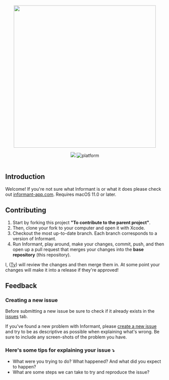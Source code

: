 <br>

<!-- Banner -->
<p align="center"><img src="https://user-images.githubusercontent.com/39813066/130371971-f2a2e7f1-449a-4663-8759-d67df4b0332a.png" width="450px"></p>

<!-- shields -->
<div align="center">

<!-- version -->


<!-- license -->
<img src="https://img.shields.io/github/license/tyirvine/Informant"/>

<!-- platform -->
<img src="https://img.shields.io/badge/platform-macOS-lightgrey.svg?style=flat" alt="platform"/>

</div>

<br>

## Introduction
Welcome! If you're not sure what Informant is or what it does please check out [informant-app.com](https://informant-app.com). Requires macOS 11.0 or later.

## Contributing
1. Start by forking this project **"To contribute to the parent project"**.
2. Then, clone your fork to your computer and open it with Xcode.
3. Checkout the most up-to-date branch. Each branch corresponds to a version of Informant.
4. Run Informant, play around, make your changes, commit, push, and then open up a pull request that merges your changes into the **base repository** (this repository).

I, ([Ty](https://github.com/tyirvine)) will review the changes and then merge them in. At some point your changes will make it into a release if they're approved!


## Feedback

### Creating a new issue

Before submitting a new issue be sure to check if it already exists in the [issues](https://github.com/tyirvine/Informant/issues) tab.

If you've found a new problem with Informant, please [create a new issue](https://github.com/tyirvine/Informant/issues/new/choose) and try to be as descriptive as possible when explaining what's wrong. Be sure to include any screen-shots of the problem you have.

### Here's some tips for explaining your issue ⤵︎

* What were you trying to do? What happened? And what did you expect to happen?
* What are some steps we can take to try and reproduce the issue?
